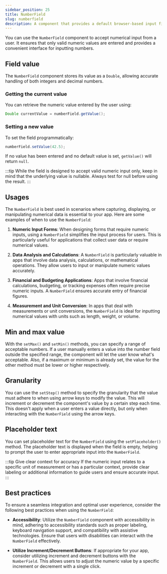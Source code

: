 ```yaml
---
sidebar_position: 25
title: NumberField
slug: numberfield
description: A component that provides a default browser-based input field for entering numeric values, with built-in controls for incrementing or decrementing the value.
---
```


<DocChip chip='shadow' />
<DocChip chip='name' label="dwc-field" />
<DocChip chip='since' label='23.02' />
<JavadocLink type="foundation" location="com/webforj/component/field/NumberField" top='true' />

<ParentLink parent="Field" />

You can use the `NumberField` component to accept numerical input from a user. It ensures that only valid numeric values are entered and provides a convenient interface for inputting numbers.

<ComponentDemo 
path='/webforj/numberfield?'
javaE='https://raw.githubusercontent.com/webforj/webforj-documentation/refs/heads/main/src/main/java/com/webforj/samples/views/fields/numberfield/NumberFieldView.java'
/>

## Field value

The `NumberField` component stores its value as a `Double`, allowing accurate handling of both integers and decimal numbers.

### Getting the current value

You can retrieve the numeric value entered by the user using:

```java
Double currentValue = numberField.getValue();
```

### Setting a new value

To set the field programmatically:

```java
numberField.setValue(42.5);
```

If no value has been entered and no default value is set, `getValue()` will return `null`.

:::tip
While the field is designed to accept valid numeric input only, keep in mind that the underlying value is nullable. Always test for null before using the result.
:::

## Usages

The `NumberField` is best used in scenarios where capturing, displaying, or manipulating numerical data is essential to your app. Here are some examples of when to use the `NumberField`:

1. **Numeric Input Forms**: When designing forms that require numeric inputs, using a `NumberField` simplifies the input process for users. This is particularly useful for applications that collect user data or require numerical values.

2. **Data Analysis and Calculations**: A `NumberField` is particularly valuable in apps that involve data analysis, calculations, or mathematical operations. They allow users to input or manipulate numeric values accurately.

3. **Financial and Budgeting Applications**: Apps that involve financial calculations, budgeting, or tracking expenses often require precise numeric inputs. A `NumberField` ensures accurate entry of financial figures.

4. **Measurement and Unit Conversion**: In apps that deal with measurements or unit conversions, the `NumberField` is ideal for inputting numerical values with units such as length, weight, or volume.

## Min and max value

With the `setMax()` and `setMin()` methods, you can specify a range of acceptable numbers. If a user manually enters a value into the number field outside the specified range, the component will let the user know what's acceptable. Also, if a maximum or minimum is already set, the value for the other method must be lower or higher respectively.

## Granularity

You can use the `setStep()` method to specify the granularity that the value must adhere to when using arrow keys to modify the value. This will increment or decrement the component's value by a certain step each time. This doesn't apply when a user enters a value directly, but only when interacting with the `NumberField` using the arrow keys.

## Placeholder text

You can set placeholder text for the `NumberField` using the `setPlaceholder()` method. The placeholder text is displayed when the field is empty, helping to prompt the user to enter appropriate input into the `NumberField`.

:::tip Give clear context for accuracy
If the numeric input relates to a specific unit of measurement or has a particular context, provide clear labeling or additional information to guide users and ensure accurate input.
:::

## Best practices

To ensure a seamless integration and optimal user experience, consider the following best practices when using the `NumberField`:

- **Accessibility**: Utilize the `NumberField` component with accessibility in mind, adhering to accessibility standards such as proper labeling, keyboard navigation support, and compatibility with assistive technologies. Ensure that users with disabilities can interact with the `NumberField` effectively.

- **Utilize Increment/Decrement Buttons**: If appropriate for your app, consider utilizing increment and decrement buttons with the `NumberField`. This allows users to adjust the numeric value by a specific increment or decrement with a single click.
